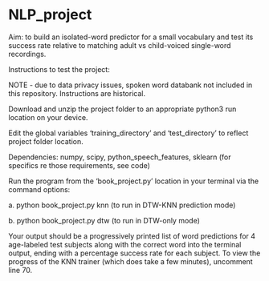 # NLP_project

Aim: to build an isolated-word predictor for a small vocabulary and test its success rate relative to matching adult vs child-voiced single-word recordings. 

Instructions to test the project: 

NOTE - due to data privacy issues, spoken word databank not included in this repository. Instructions are historical.

Download and unzip the project folder to an appropriate python3 run location on your device.

Edit the global variables ‘training_directory’ and ‘test_directory’ to reflect project folder location.

Dependencies: numpy, scipy, python_speech_features, sklearn (for specifics re those requirements, see code)

Run the program from the ‘book_project.py’ location in your terminal via the command options:

a.	python book_project.py knn         (to run in DTW-KNN prediction mode)

b.	python book_project.py dtw        (to run in DTW-only mode)

Your output should be a progressively printed list of word predictions for 4 age-labeled test subjects along with the correct word into the terminal output, ending with a percentage success rate for each subject. To view the progress of the KNN trainer (which does take a few minutes), uncomment line 70.
